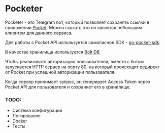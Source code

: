 # Pocketer 

Pocketer - это Telegram бот, который позволяет сохранять ссылки в приложении <a href="https://app.getpocket.com/">Pocket</a>. Можно сказать что он является небольшим клиентом для данного сервиса. 

Для работы с Pocket API используется самописное SDK - <a href="https://github.com/zhashkevych/go-pocket-sdk">go-pocket-sdk</a>.

В качестве хранилища используется <a href="">Bolt DB</a>.

Чтобы реализовать авторизацию пользователей, вместе с ботом запускается HTTP сервер на порту 80, на который происходит редирект от Pocket при успешной авторизации пользователя. 

Когда сервер принимает запрос, он генерирует Access Token через Pocket API для пользователя и сохраняет его в хранилище.

### TODO:
- Система конфигураций
- Логирование
- Docker
- Тесты 



